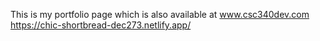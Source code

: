 This is my portfolio page which is also available at www.csc340dev.com
https://chic-shortbread-dec273.netlify.app/

